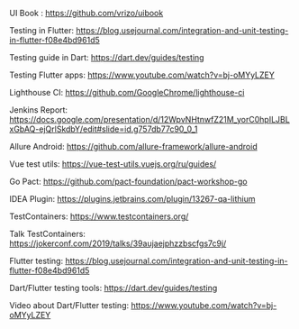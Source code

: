 UI Book : https://github.com/vrizo/uibook 

Testing in Flutter: https://blog.usejournal.com/integration-and-unit-testing-in-flutter-f08e4bd961d5 

Testing guide in Dart: https://dart.dev/guides/testing 

Testing Flutter apps: https://www.youtube.com/watch?v=bj-oMYyLZEY 

Lighthouse CI: https://github.com/GoogleChrome/lighthouse-ci 

Jenkins Report: https://docs.google.com/presentation/d/12WpvNHtnwfZ21M_yorC0hpILJBLxGbAQ-ejQrlSkdbY/edit#slide=id.g757db77c90_0_1

Allure Android: https://github.com/allure-framework/allure-android

Vue test utils: https://vue-test-utils.vuejs.org/ru/guides/

Go Pact: https://github.com/pact-foundation/pact-workshop-go

IDEA Plugin: https://plugins.jetbrains.com/plugin/13267-qa-lithium

TestContainers: https://www.testcontainers.org/

Talk TestContainers: https://jokerconf.com/2019/talks/39aujaejphzzbscfgs7c9j/

Flutter testing: https://blog.usejournal.com/integration-and-unit-testing-in-flutter-f08e4bd961d5 

Dart/Flutter testing tools: https://dart.dev/guides/testing 

Video about Dart/Flutter testing: https://www.youtube.com/watch?v=bj-oMYyLZEY 
